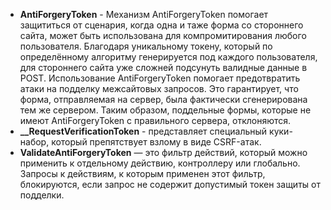 - **AntiForgeryToken** - Механизм AntiForgeryToken помогает защититься от сценария, когда одна и таже форма со стороннего сайта, может быть использована для компромитирования любого пользователя. Благодаря уникальному токену, который по определённому алгоритму генерируется под каждого пользователя, для стороннего сайта уже сложней подсунуть валидные данные в POST. Использование AntiForgeryToken помогает предотвратить атаки на подделку межсайтовых запросов. Это гарантирует, что форма, отправляемая на сервер, была фактически сгенерирована тем же сервером. Таким образом, поддельные формы, которые не имеют AntiForgeryToken с правильного сервера, отклоняются.
- **__RequestVerificationToken** - представляет специальный куки-набор, который препятствует взлому в виде CSRF-атак.
- **ValidateAntiForgeryToken** — это фильтр действий, который можно применить к отдельному действию, контроллеру или глобально. Запросы к действиям, к которым применен этот фильтр, блокируются, если запрос не содержит допустимый токен защиты от подделки.
